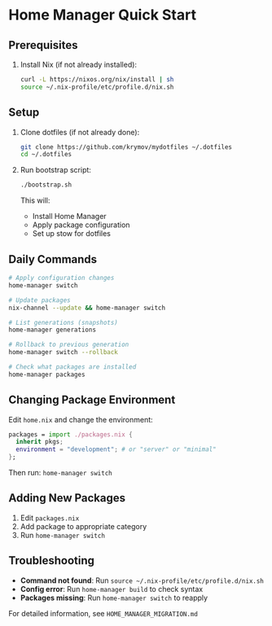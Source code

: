 # Home Manager Quick Start

## Prerequisites

1. Install Nix (if not already installed):
   ```bash
   curl -L https://nixos.org/nix/install | sh
   source ~/.nix-profile/etc/profile.d/nix.sh
   ```

## Setup

1. Clone dotfiles (if not already done):
   ```bash
   git clone https://github.com/krymov/mydotfiles ~/.dotfiles
   cd ~/.dotfiles
   ```

2. Run bootstrap script:
   ```bash
   ./bootstrap.sh
   ```

   This will:
   - Install Home Manager
   - Apply package configuration
   - Set up stow for dotfiles

## Daily Commands

```bash
# Apply configuration changes
home-manager switch

# Update packages
nix-channel --update && home-manager switch

# List generations (snapshots)
home-manager generations

# Rollback to previous generation
home-manager switch --rollback

# Check what packages are installed
home-manager packages
```

## Changing Package Environment

Edit `home.nix` and change the environment:

```nix
packages = import ./packages.nix {
  inherit pkgs;
  environment = "development"; # or "server" or "minimal"
};
```

Then run: `home-manager switch`

## Adding New Packages

1. Edit `packages.nix`
2. Add package to appropriate category
3. Run `home-manager switch`

## Troubleshooting

- **Command not found**: Run `source ~/.nix-profile/etc/profile.d/nix.sh`
- **Config error**: Run `home-manager build` to check syntax
- **Packages missing**: Run `home-manager switch` to reapply

For detailed information, see `HOME_MANAGER_MIGRATION.md`

